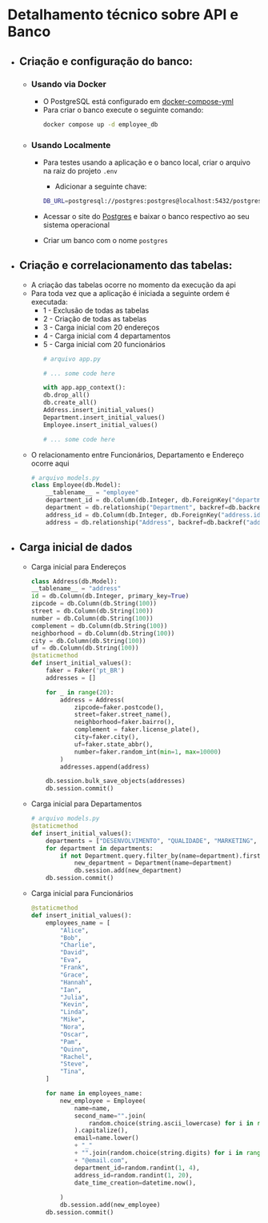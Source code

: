 # Detalhamento técnico sobre API e Banco 

- ## Criação e configuração do banco:
    - ### Usando via Docker
        - O PostgreSQL está configurado em [docker-compose-yml](https://github.com/angelozero/backend/blob/main/docker-compose.yml)
        - Para criar o banco execute o seguinte comando: 
            ```bash
            docker compose up -d employee_db
            ```
    
    - ### Usando Localmente
        - Para testes usando a aplicação e o banco local, criar o arquivo na raiz do projeto `.env`
            - Adicionar a seguinte chave: 
            ```bash
            DB_URL=postgresql://postgres:postgres@localhost:5432/postgres
            ```
        - Acessar o site do [Postgres](https://www.postgresql.org/download/) e baixar o banco respectivo ao seu sistema operacional

        - Criar um banco com o nome `postgres`

- ## Criação e correlacionamento das tabelas:
    - A criação das tabelas ocorre no momento da execução da api
    - Para toda vez que a aplicação é iniciada a seguinte ordem é executada:
        - 1 - Exclusão de todas as tabelas
        - 2 - Criação de todas as tabelas
        - 3 - Carga inicial com 20 endereços
        - 4 - Carga inicial com 4 departamentos
        - 5 - Carga inicial com 20 funcionários
            ```python
            # arquivo app.py
            
            # ... some code here 
            
            with app.app_context():
            db.drop_all()
            db.create_all()
            Address.insert_initial_values()
            Department.insert_initial_values()
            Employee.insert_initial_values()

            # ... some code here
            ```
    - O relacionamento entre Funcionários, Departamento e Endereço ocorre aqui
        ```python
        # arquivo models.py
        class Employee(db.Model):
            __tablename__ = "employee"
            department_id = db.Column(db.Integer, db.ForeignKey("department.id"))
            department = db.relationship("Department", backref=db.backref("employees", lazy=True))
            address_id = db.Column(db.Integer, db.ForeignKey("address.id"))
            address = db.relationship("Address", backref=db.backref("addresses", lazy=True))
        ```

- ## Carga inicial de dados
    - Carga inicial para Endereços
        ```python
        class Address(db.Model):
        __tablename__ = "address"
        id = db.Column(db.Integer, primary_key=True)
        zipcode = db.Column(db.String(100))
        street = db.Column(db.String(100))
        number = db.Column(db.String(100))
        complement = db.Column(db.String(100))
        neighborhood = db.Column(db.String(100))
        city = db.Column(db.String(100))
        uf = db.Column(db.String(100))
        @staticmethod
        def insert_initial_values():
            faker = Faker('pt_BR')
            addresses = []

            for _ in range(20):
                address = Address(
                    zipcode=faker.postcode(),
                    street=faker.street_name(),
                    neighborhood=faker.bairro(),
                    complement = faker.license_plate(),
                    city=faker.city(),
                    uf=faker.state_abbr(),
                    number=faker.random_int(min=1, max=10000)
                )
                addresses.append(address)

            db.session.bulk_save_objects(addresses)
            db.session.commit()
        ```
    - Carga inicial para Departamentos
        ```python
        # arquivo models.py
        @staticmethod
        def insert_initial_values():
            departments = ["DESENVOLVIMENTO", "QUALIDADE", "MARKETING", "ADMINISTRATIVO"]
            for department in departments:
                if not Department.query.filter_by(name=department).first():
                    new_department = Department(name=department)
                    db.session.add(new_department)
            db.session.commit()
        ```
    - Carga inicial para Funcionários
        ```python
        @staticmethod
        def insert_initial_values():
            employees_name = [
                "Alice",
                "Bob",
                "Charlie",
                "David",
                "Eva",
                "Frank",
                "Grace",
                "Hannah",
                "Ian",
                "Julia",
                "Kevin",
                "Linda",
                "Mike",
                "Nora",
                "Oscar",
                "Pam",
                "Quinn",
                "Rachel",
                "Steve",
                "Tina",
            ]

            for name in employees_name:
                new_employee = Employee(
                    name=name,
                    second_name="".join(
                        random.choice(string.ascii_lowercase) for i in range(10)
                    ).capitalize(),
                    email=name.lower()
                    + "_"
                    + "".join(random.choice(string.digits) for i in range(3))
                    + "@email.com",
                    department_id=random.randint(1, 4),
                    address_id=random.randint(1, 20),
                    date_time_creation=datetime.now(),
                    
                )
                db.session.add(new_employee)
            db.session.commit()
        ```